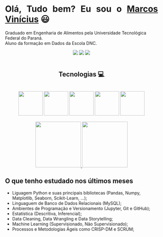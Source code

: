 <div>
  <h1 align="justify">Olá, Tudo bem? Eu sou o <a href="https://www.linkedin.com/in/italo013/">Marcos Vinícius</a> 😃️</h1>
<p>Graduado em Engenharia de Alimentos pela Universidade Tecnológica Federal do Paraná. <br>
  Aluno da formação em Dados da Escola DNC. <br>
  
<div align="center">
  <a href="https://www.instagram.com/marcosvnespolo/" target="_blank"><img src="https://img.shields.io/badge/-Instagram-%23E4405F?style=for-the-badge&logo=instagram&logoColor=white" target="_blank"></a>
  <!-- <a href="https://www.facebook.com/pr.eduardoribeiro" target="_blank"><img src="https://img.shields.io/badge/Facebook-1877F2?style=for-the-badge&logo=facebook&logoColor=white" target="_blank"></a>  -->
  <a href="https://www.linkedin.com/in/marcos-vin%C3%ADcius-nespolo-4a3ba7154/" target="_blank"><img src="https://img.shields.io/badge/-LinkedIn-%230077B5?style=for-the-badge&logo=linkedin&logoColor=white" target="_blank"></a> 
  <a href="mailto:marcos.nespolo19@gmail.com"><img src="https://img.shields.io/badge/-Gmail-%23333?style=for-the-badge&logo=gmail&logoColor=white" target="_blank"></a>
</div>

<div align="center" valign="top"><br>
  <h2>Tecnologias 💻 </h2></br>
<div>
<img src="https://user-images.githubusercontent.com/92809543/147505634-790c4187-0e0c-42cd-b3b5-b35c77c16347.png" width="80" height=80"/>
<img src="https://user-images.githubusercontent.com/92809543/147506791-fa632e59-58c0-423f-bfab-90184b5528ce.png" width="80" height=80"/>
<img src="https://user-images.githubusercontent.com/92809543/147508656-c98f7a17-504e-40f2-b710-c5031c0198fd.png" width="80" height=80"/>
<img src="https://user-images.githubusercontent.com/92809543/147509370-bfdc9029-5eb9-44ab-a551-d532b6efb0b7.png" width="80" height=80"/>
<img src="https://user-images.githubusercontent.com/92809543/147509341-54d63b81-cbd2-4d40-aa01-5791f846651b.png" width="80" height=80"/>
                                                                                                                                      
</div>
</br>
<!--  <img align="center" alt="Python" height="30" width="40" src="https://cdn.jsdelivr.net/gh/devicons/devicon/icons/python/python-original.svg" />
<img src="https://user-images.githubusercontent.com/92809543/147506952-a82aa3f8-0ab6-4223-8e77-a42fffe50e4b.png" width="80" height=80"/>
<img src="https://user-images.githubusercontent.com/92809543/147506898-cf34755f-ee0d-484e-8239-cb1ecb4982e4.png" width="80" height=80"/>

</div><br> -->
  
</div>
<div align="center">
  <a href="https://github.com/marcosvnespolo">
    <img height="150em" src="https://github-readme-stats.vercel.app/api?username=marcosvnespolo&count_private=true&include_all_commits=true&show_icons=true&theme=dracula&hide_border=false&show_owner=true"/>
    <img height="150em" src="https://github-readme-stats.vercel.app/api/top-langs/?username=marcosvnespolo&theme=dracula&hide_border=false&&layout=compact"/>
  </a>
</div>


<div>
  <h2 align="left"> O que tenho estudado nos últimos meses</h2>
</div>

<body>
<ul>
<li>Liguagem Python e suas principais bibliotecas (Pandas, Numpy, Matplotlib, Seaborn, Scikit-Learn, ...);</li>
<li>Linguaguem de Banco de Dados Relacionais (MySQL);</li>
<li>Ambientes de Programação e Versionamento (Jupyter, Git e GitHub);</li>
<li>Estatística (Descritiva, Inferencial);</li>
<li>Data Cleaning, Data Wrangling e Data Storytelling;</li>
<li>Machine Learning (Supervisionado, Não Supervisionado);</li>
<li>Processos e Metodologias Ágeis como CRISP-DM e SCRUM;</li>
</ul>
</body>

<!-- <h1 align="center"> 
  Trybe
</h1>




<div align="center">
  
  ![Snake animation](https://github.com/italo013/italo013/blob/output/github-contribution-grid-snake.svg)
  
</div>
